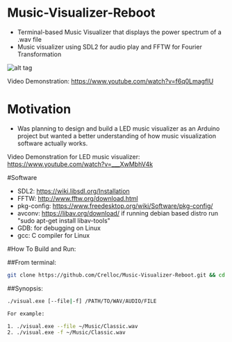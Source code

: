 # Music-Visualizer-Reboot 

  - Terminal-based Music Visualizer that displays the power spectrum of a .wav file
  - Music visualizer using SDL2 for audio play and FFTW for Fourier Transformation

![alt tag](https://github.com/Crelloc/Music-Visualizer-Reboot/blob/master/rebooted.gif)

Video Demonstration: https://www.youtube.com/watch?v=f6q0LmagfIU

# Motivation

  - Was planning to design and build a LED music visualizer as an Arduino project but wanted a better understanding of how music visualization software actually works.
  
Video Demonstration for LED music visualizer: https://www.youtube.com/watch?v=___XwMbhV4k

#Software

  - SDL2: https://wiki.libsdl.org/Installation
  - FFTW: http://www.fftw.org/download.html
  - pkg-config: https://www.freedesktop.org/wiki/Software/pkg-config/
  - avconv: https://libav.org/download/ if running debian based distro run "sudo apt-get install libav-tools"
  - GDB: for debugging on Linux
  - gcc: C compiler for Linux
  
#How To Build and Run:

##From terminal:

```bash
git clone https://github.com/Crelloc/Music-Visualizer-Reboot.git && cd Music-Visualizer-Reboot && make
```
##Synopsis:

```bash
./visual.exe [--file|-f] /PATH/TO/WAV/AUDIO/FILE

For example:

1. ./visual.exe --file ~/Music/Classic.wav
2. ./visual.exe -f ~/Music/Classic.wav
```
